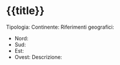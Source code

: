 # {{title}}
Tipologia: 
Continente: 
Riferimenti geografici: 
* Nord:
* Sud: 
* Est: 
* Ovest: 
Descrizione: